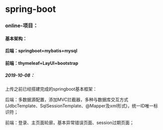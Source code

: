 # spring-boot

### online-项目：

#### 基本架构：

#### 		后端：springboot+mybatis+mysql

#### 		前端：thymeleaf+LayUI+bootstrap

##### 2019-10-08：

上传之前已经搭建完成的springboot基本框架：

后端：多数据源配置，添加MVC拦截器，多种与数据库交互方式(JdbcTemplate、SqlSessionTemplate、@Mapper及xml形式)，统一ID唯一标识符；

前端：登录、主页面轮廓，基本异常错误页面、session过期页面；

